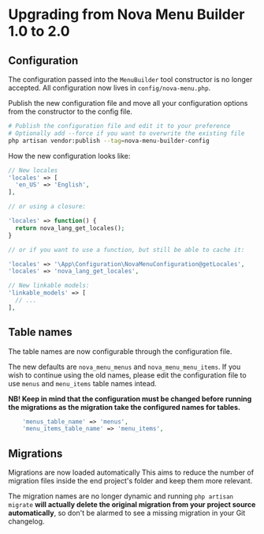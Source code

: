 # Upgrading from Nova Menu Builder 1.0 to 2.0

## Configuration

The configuration passed into the `MenuBuilder` tool constructor is no longer accepted. All configuration now lives in `config/nova-menu.php`.

Publish the new configuration file and move all your configuration options from the constructor to the config file.

```bash
# Publish the configuration file and edit it to your preference
# Optionally add --force if you want to overwrite the existing file
php artisan vendor:publish --tag=nova-menu-builder-config
```

How the new configuration looks like:

```php
// New locales
'locales' => [
  'en_US' => 'English',
],

// or using a closure:

'locales' => function() {
  return nova_lang_get_locales();
}

// or if you want to use a function, but still be able to cache it:

'locales' => '\App\Configuration\NovaMenuConfiguration@getLocales',
'locales' => 'nova_lang_get_locales',

// New linkable models:
'linkable_models' => [
  // ...
],
```

## Table names

The table names are now configurable through the configuration file.

The new defaults are `nova_menu_menus` and `nova_menu_menu_items`. If you wish to continue using the old names, please edit the configuration file to use `menus` and `menu_items` table names intead.

**NB! Keep in mind that the configuration must be changed before running the migrations as the migration take the configured names for tables.**

```php
    'menus_table_name' => 'menus',
    'menu_items_table_name' => 'menu_items',
```

## Migrations

Migrations are now loaded automatically This aims to reduce the number of migration files inside the end project's folder and keep them more relevant.

The migration names are no longer dynamic and running `php artisan migrate` **will actually delete the original migration from your project source automatically**, so don't be alarmed to see a missing migration in your Git changelog.
